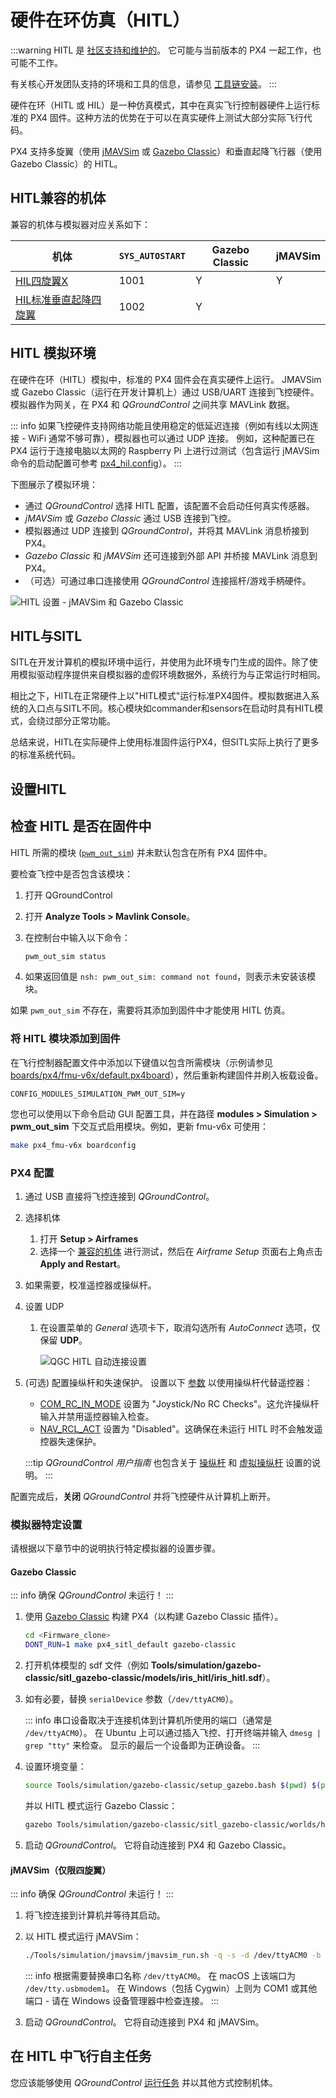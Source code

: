 # 硬件在环仿真（HITL）

:::warning
HITL 是 [社区支持和维护的](../simulation/community_supported_simulators.md)。
它可能与当前版本的 PX4 一起工作，也可能不工作。

有关核心开发团队支持的环境和工具的信息，请参见 [工具链安装](../dev_setup/dev_env.md)。
:::

硬件在环（HITL 或 HIL）是一种仿真模式，其中在真实飞行控制器硬件上运行标准的 PX4 固件。这种方法的优势在于可以在真实硬件上测试大部分实际飞行代码。

PX4 支持多旋翼（使用 [jMAVSim](../sim_jmavsim/index.md) 或 [Gazebo Classic](../sim_gazebo_classic/index.md)）和垂直起降飞行器（使用 Gazebo Classic）的 HITL。

<a id="compatible_airframe"></a>

## HITL兼容的机体

兼容的机体与模拟器对应关系如下：

| 机体                                                                                                         | `SYS_AUTOSTART` | Gazebo Classic | jMAVSim |
| ---------------------------------------------------------------------------------------------------------------- | --------------- | -------------- | ------- |
| [HIL四旋翼X](../airframes/airframe_reference.md#copter_simulation_hil_quadcopter_x)                        | 1001            | Y              | Y       |
| [HIL标准垂直起降四旋翼](../airframes/airframe_reference.md#vtol_standard_vtol_hil_standard_vtol_quadplane) | 1002            | Y              |         |

<a id="simulation_environment"></a>

## HITL 模拟环境

在硬件在环（HITL）模拟中，标准的 PX4 固件会在真实硬件上运行。
JMAVSim 或 Gazebo Classic（运行在开发计算机上）通过 USB/UART 连接到飞控硬件。
模拟器作为网关，在 PX4 和 _QGroundControl_ 之间共享 MAVLink 数据。

::: info
如果飞控硬件支持网络功能且使用稳定的低延迟连接（例如有线以太网连接 - WiFi 通常不够可靠），模拟器也可以通过 UDP 连接。
例如，这种配置已在 PX4 运行于连接电脑以太网的 Raspberry Pi 上进行过测试（包含运行 jMAVSim 命令的启动配置可参考 [px4_hil.config](https://github.com/PX4/PX4-Autopilot/blob/main/posix-configs/rpi/px4_hil.config)）。
:::

下图展示了模拟环境：

- 通过 _QGroundControl_ 选择 HITL 配置，该配置不会启动任何真实传感器。
- _jMAVSim_ 或 _Gazebo Classic_ 通过 USB 连接到飞控。
- 模拟器通过 UDP 连接到 _QGroundControl_，并将其 MAVLink 消息桥接到 PX4。
- _Gazebo Classic_ 和 _jMAVSim_ 还可连接到外部 API 并桥接 MAVLink 消息到 PX4。
- （可选）可通过串口连接使用 _QGroundControl_ 连接摇杆/游戏手柄硬件。

![HITL 设置 - jMAVSim 和 Gazebo Classic](../../assets/simulation/px4_hitl_overview_jmavsim_gazebo.svg)

## HITL与SITL

SITL在开发计算机的模拟环境中运行，并使用为此环境专门生成的固件。除了使用模拟驱动程序提供来自模拟器的虚假环境数据外，系统行为与正常运行时相同。

相比之下，HITL在正常硬件上以"HITL模式"运行标准PX4固件。模拟数据进入系统的入口点与SITL不同。核心模块如commander和sensors在启动时具有HITL模式，会绕过部分正常功能。

总结来说，HITL在实际硬件上使用标准固件运行PX4，但SITL实际上执行了更多的标准系统代码。

## 设置HITL

## 检查 HITL 是否在固件中

HITL 所需的模块 ([`pwm_out_sim`](../modules/modules_driver.md#pwm-out-sim)) 并未默认包含在所有 PX4 固件中。

要检查飞控中是否包含该模块：

1. 打开 QGroundControl
2. 打开 **Analyze Tools > Mavlink Console**。
3. 在控制台中输入以下命令：

   ```sh
   pwm_out_sim status
   ```

4. 如果返回值是 `nsh: pwm_out_sim: command not found`，则表示未安装该模块。

如果 `pwm_out_sim` 不存在，需要将其添加到固件中才能使用 HITL 仿真。

### 将 HITL 模块添加到固件

在飞行控制器配置文件中添加以下键值以包含所需模块（示例请参见 [boards/px4/fmu-v6x/default.px4board](https://github.com/PX4/PX4-Autopilot/blob/main/boards/px4/fmu-v6x/default.px4board)），然后重新构建固件并刷入板载设备。

```text
CONFIG_MODULES_SIMULATION_PWM_OUT_SIM=y
```

您也可以使用以下命令启动 GUI 配置工具，并在路径 **modules > Simulation > pwm_out_sim** 下交互式启用模块。例如，更新 fmu-v6x 可使用：

```sh
make px4_fmu-v6x boardconfig
```

### PX4 配置

1. 通过 USB 直接将飞控连接到 _QGroundControl_。
2. 选择机体
   1. 打开 **Setup > Airframes**
   2. 选择一个 [兼容的机体](#compatible_airframe) 进行测试，然后在 _Airframe Setup_ 页面右上角点击 **Apply and Restart**。
3. 如果需要，校准遥控器或操纵杆。
4. 设置 UDP
   1. 在设置菜单的 _General_ 选项卡下，取消勾选所有 _AutoConnect_ 选项，仅保留 **UDP**。

      ![QGC HITL 自动连接设置](../../assets/gcs/qgc_hitl_autoconnect.png)

5. (可选) 配置操纵杆和失速保护。
   设置以下 [参数](../advanced_config/parameters.md) 以使用操纵杆代替遥控器：
   - [COM_RC_IN_MODE](../advanced_config/parameter_reference.md#COM_RC_IN_MODE) 设置为 "Joystick/No RC Checks"。这允许操纵杆输入并禁用遥控器输入检查。
   - [NAV_RCL_ACT](../advanced_config/parameter_reference.md#NAV_RCL_ACT) 设置为 "Disabled"。这确保在未运行 HITL 时不会触发遥控器失速保护。

   :::tip
   _QGroundControl 用户指南_ 也包含关于 [操纵杆](https://docs.qgroundcontrol.com/master/en/qgc-user-guide/setup_view/joystick.html) 和 [虚拟操纵杆](https://docs.qgroundcontrol.com/master/en/qgc-user-guide/settings_view/virtual_joystick.html) 设置的说明。
   :::

配置完成后，**关闭** _QGroundControl_ 并将飞控硬件从计算机上断开。

### 模拟器特定设置

请根据以下章节中的说明执行特定模拟器的设置步骤。

#### Gazebo Classic

::: info
确保 _QGroundControl_ 未运行！
:::

1. 使用 [Gazebo Classic](../sim_gazebo_classic/index.md) 构建 PX4（以构建 Gazebo Classic 插件）。

   ```sh
   cd <Firmware_clone>
   DONT_RUN=1 make px4_sitl_default gazebo-classic
   ```

1. 打开机体模型的 sdf 文件（例如 **Tools/simulation/gazebo-classic/sitl_gazebo-classic/models/iris_hitl/iris_hitl.sdf**）。
1. 如有必要，替换 `serialDevice` 参数（`/dev/ttyACM0`）。

   ::: info
   串口设备取决于连接机体到计算机所使用的端口（通常是 `/dev/ttyACM0`）。
   在 Ubuntu 上可以通过插入飞控、打开终端并输入 `dmesg | grep "tty"` 来检查。
   显示的最后一个设备即为正确设备。
   :::

1. 设置环境变量：

   ```sh
   source Tools/simulation/gazebo-classic/setup_gazebo.bash $(pwd) $(pwd)/build/px4_sitl_default
   ```

   并以 HITL 模式运行 Gazebo Classic：

   ```sh
   gazebo Tools/simulation/gazebo-classic/sitl_gazebo-classic/worlds/hitl_iris.world
   ```

1. 启动 _QGroundControl_。
   它将自动连接到 PX4 和 Gazebo Classic。

#### jMAVSim（仅限四旋翼）

::: info
确保 _QGroundControl_ 未运行！
:::

1. 将飞控连接到计算机并等待其启动。
1. 以 HITL 模式运行 jMAVSim：

   ```sh
   ./Tools/simulation/jmavsim/jmavsim_run.sh -q -s -d /dev/ttyACM0 -b 921600 -r 250
   ```

   ::: info
   根据需要替换串口名称 `/dev/ttyACM0`。
   在 macOS 上该端口为 `/dev/tty.usbmodem1`。
   在 Windows（包括 Cygwin）上则为 COM1 或其他端口 - 请在 Windows 设备管理器中检查连接。
   :::

1. 启动 _QGroundControl_。
   它将自动连接到 PX4 和 jMAVSim。

## 在 HITL 中飞行自主任务

您应该能够使用 _QGroundControl_ [运行任务](https://docs.qgroundcontrol.com/master/en/qgc-user-guide/fly_view/fly_view.html#missions) 并以其他方式控制机体。